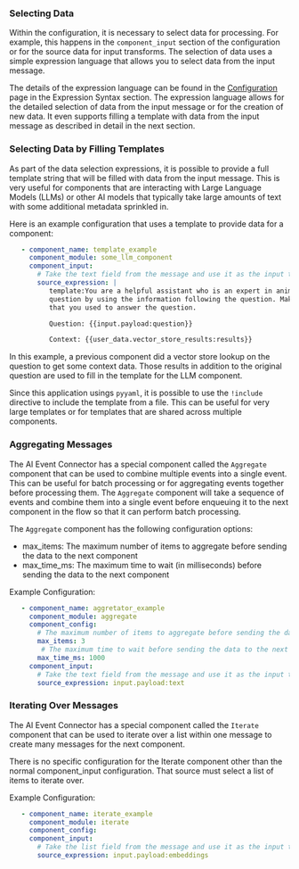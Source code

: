 

### Selecting Data

Within the configuration, it is necessary to select data for processing. For example, this happens
in the `component_input` section of the configuration or for the source data for input transforms.
The selection of data uses a simple expression language that allows you to select data from the
input message. 

The details of the expression language can be found in the [Configuration](configuration.md) page in the Expression Syntax section. The expression language allows for the detailed selection of data from the input message or for the
creation of new data. It even supports filling a template with data from the input message as described in detail in the next section.

### Selecting Data by Filling Templates

As part of the data selection expressions, it is possible to provide a full template string that will be filled with data from the input message. This is very useful for components that are interacting with Large Language Models (LLMs) or other AI models that typically take large amounts of text with some additional metadata sprinkled in. 

Here is an example configuration that uses a template to provide data for a component:

```yaml
   - component_name: template_example
     component_module: some_llm_component
     component_input:
       # Take the text field from the message and use it as the input to the component
       source_expression: |
          template:You are a helpful assistant who is an expert in animal husbandry. I would like you to answer this
          question by using the information following the question. Make sure to include the links to the data sources 
          that you used to answer the question.

          Question: {{input.payload:question}}

          Context: {{user_data.vector_store_results:results}}

```

In this example, a previous component did a vector store lookup on the question to get some context data.
Those results in addition to the original question are used to fill in the template for the LLM component.

Since this application usings `pyyaml`, it is possible to use the `!include` directive to include the template from 
a file. This can be useful for very large templates or for templates that are shared across multiple components.







### Aggregating Messages

The AI Event Connector has a special component called the `Aggregate` component that can be used to combine multiple events into a single event. This can be useful for batch processing or for aggregating events together before processing them. The `Aggregate` component will take a sequence of events and combine them into a single event before enqueuing it to the next component in the flow so that it can perform batch processing.

The `Aggregate` component has the following configuration options:
 - max_items: The maximum number of items to aggregate before sending the data to the next component
 - max_time_ms: The maximum time to wait (in milliseconds) before sending the data to the next component


Example Configuration:

```yaml
   - component_name: aggretator_example
     component_module: aggregate
     component_config: 
       # The maximum number of items to aggregate before sending the data to the next component
       max_items: 3
        # The maximum time to wait before sending the data to the next component
       max_time_ms: 1000
     component_input:
       # Take the text field from the message and use it as the input to the aggregator
       source_expression: input.payload:text
```


### Iterating Over Messages

The AI Event Connector has a special component called the `Iterate` component that can be used to iterate over a list within one message to create many messages for the next component. 

There is no specific configuration for the Iterate component other than the normal component_input configuration. That source must select a list of items to iterate over. 

Example Configuration:

```yaml
   - component_name: iterate_example
     component_module: iterate
     component_config: 
     component_input:
       # Take the list field from the message and use it as the input to the iterator
       source_expression: input.payload:embeddings
```
